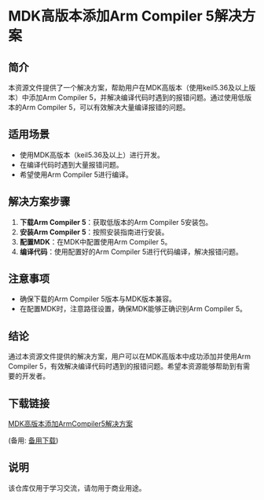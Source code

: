# MDK高版本添加Arm Compiler 5解决方案

## 简介
本资源文件提供了一个解决方案，帮助用户在MDK高版本（使用keil5.36及以上版本）中添加Arm Compiler 5，并解决编译代码时遇到的报错问题。通过使用低版本的Arm Compiler 5，可以有效解决大量编译报错的问题。

## 适用场景
- 使用MDK高版本（keil5.36及以上）进行开发。
- 在编译代码时遇到大量报错问题。
- 希望使用Arm Compiler 5进行编译。

## 解决方案步骤
1. **下载Arm Compiler 5**：获取低版本的Arm Compiler 5安装包。
2. **安装Arm Compiler 5**：按照安装指南进行安装。
3. **配置MDK**：在MDK中配置使用Arm Compiler 5。
4. **编译代码**：使用配置好的Arm Compiler 5进行代码编译，解决报错问题。

## 注意事项
- 确保下载的Arm Compiler 5版本与MDK版本兼容。
- 在配置MDK时，注意路径设置，确保MDK能够正确识别Arm Compiler 5。

## 结论
通过本资源文件提供的解决方案，用户可以在MDK高版本中成功添加并使用Arm Compiler 5，有效解决编译代码时遇到的报错问题。希望本资源能够帮助到有需要的开发者。

## 下载链接
[MDK高版本添加ArmCompiler5解决方案](https://pan.quark.cn/s/295f06003794) 

(备用: [备用下载](https://pan.baidu.com/s/1Fh9hChh92EZkdALHfxGQPA?pwd=9n4u))

## 说明

该仓库仅用于学习交流，请勿用于商业用途。
